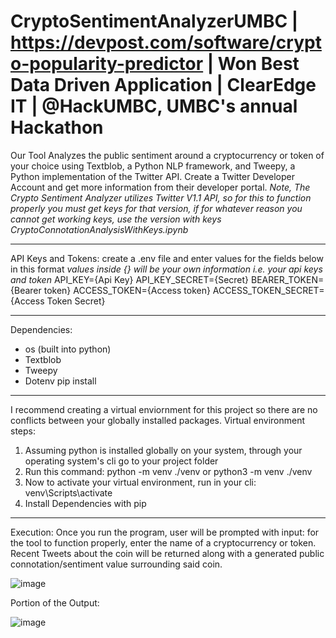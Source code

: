 # CryptoSentimentAnalyzerUMBC | https://devpost.com/software/crypto-popularity-predictor | Won Best Data Driven Application | ClearEdge IT | @HackUMBC, UMBC's annual Hackathon
Our Tool Analyzes the public sentiment around a cryptocurrency or token of your choice using Textblob, a Python NLP framework, and Tweepy, a Python implementation of the Twitter API. Create a Twitter Developer Account and get more information from their developer portal.
*Note, The Crypto Sentiment Analyzer utilizes Twitter V1.1 API, so for this to function properly you must get keys for that version, if for whatever reason you cannot get working keys, use the version with keys CryptoConnotationAnalysisWithKeys.ipynb*
___________________________________________________________________________________
API Keys and Tokens:
create a .env file and enter values for the fields below in this format
*values inside {} will be your own information i.e. your api keys and token*
API_KEY={Api Key}
API_KEY_SECRET={Secret} 
BEARER_TOKEN={Bearer token}
ACCESS_TOKEN={Access token}
ACCESS_TOKEN_SECRET={Access Token Secret}
___________________________________________________________________________________
Dependencies:
- os (built into python)
- Textblob
- Tweepy
- Dotenv
pip install <package>
___________________________________________________________________________________
I recommend creating a virtual enviornment for this project so there are no conflicts between your globally installed packages. 
Virtual environment steps:
1. Assuming python is installed globally on your system, through your operating system's cli go to your project folder
2. Run this command: python -m venv ./venv 
or python3 -m venv ./venv
3. Now to activate your virtual environment, run in your cli: venv\Scripts\activate 
4. Install Dependencies with pip
___________________________________________________________________________________
Execution:
Once you run the program, user will be prompted with input: for the tool to function properly, enter the name of a cryptocurrency or token. Recent Tweets about the coin will be returned along with a generated public connotation/sentiment value surrounding said coin.
  
![image](https://user-images.githubusercontent.com/87020608/166085195-18b22eb1-5db1-4331-b887-f4b9a87b91fd.png)
  
Portion of the Output:
  
![image](https://user-images.githubusercontent.com/87020608/166085262-59dbc801-966f-480c-995d-3acf24ed42e2.png)
